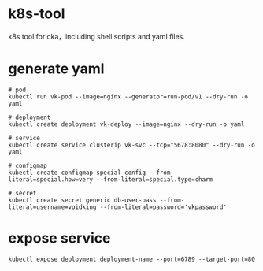 # k8s-tool
k8s tool for cka，including shell scripts and yaml files.

# generate yaml
```
# pod
kubectl run vk-pod --image=nginx --generator=run-pod/v1 --dry-run -o yaml

# deployment
kubectl create deployment vk-deploy --image=nginx --dry-run -o yaml

# service
kubectl create service clusterip vk-svc --tcp="5678:8080" --dry-run -o yaml 

# configmap
kubectl create configmap special-config --from-literal=special.how=very --from-literal=special.type=charm

# secret
kubectl create secret generic db-user-pass --from-literal=username=voidking --from-literal=password='vkpassword'
```

# expose service
```
kubectl expose deployment deployment-name --port=6789 --target-port=80
```